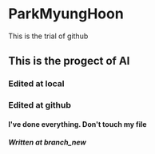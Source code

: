 # ParkMyungHoon
This is the trial of github

## This is the progect of AI


### Edited at local

### Edited at github

#### l've done everything. Don't touch my file

##### Written at branch_new
